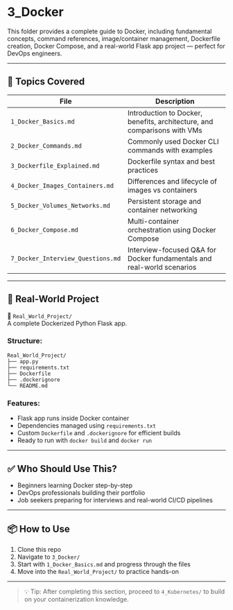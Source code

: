 # 3_Docker

This folder provides a complete guide to Docker, including fundamental concepts, command references, image/container management, Dockerfile creation, Docker Compose, and a real-world Flask app project — perfect for DevOps engineers.

---

## 📘 Topics Covered

| File | Description |
|------|-------------|
| `1_Docker_Basics.md` | Introduction to Docker, benefits, architecture, and comparisons with VMs |
| `2_Docker_Commands.md` | Commonly used Docker CLI commands with examples |
| `3_Dockerfile_Explained.md` | Dockerfile syntax and best practices |
| `4_Docker_Images_Containers.md` | Differences and lifecycle of images vs containers |
| `5_Docker_Volumes_Networks.md` | Persistent storage and container networking |
| `6_Docker_Compose.md` | Multi-container orchestration using Docker Compose |
| `7_Docker_Interview_Questions.md` | Interview-focused Q&A for Docker fundamentals and real-world scenarios |

---

## 🚀 Real-World Project

📁 `Real_World_Project/`  
A complete Dockerized Python Flask app.

### Structure:
```
Real_World_Project/
├── app.py
├── requirements.txt
├── Dockerfile
├── .dockerignore
└── README.md
```

### Features:
- Flask app runs inside Docker container
- Dependencies managed using `requirements.txt`
- Custom `Dockerfile` and `.dockerignore` for efficient builds
- Ready to run with `docker build` and `docker run`

---

## ✅ Who Should Use This?

- Beginners learning Docker step-by-step
- DevOps professionals building their portfolio
- Job seekers preparing for interviews and real-world CI/CD pipelines

---

## 📦 How to Use

1. Clone this repo
2. Navigate to `3_Docker/`
3. Start with `1_Docker_Basics.md` and progress through the files
4. Move into the `Real_World_Project/` to practice hands-on

---

> 💡 Tip: After completing this section, proceed to `4_Kubernetes/` to build on your containerization knowledge.

